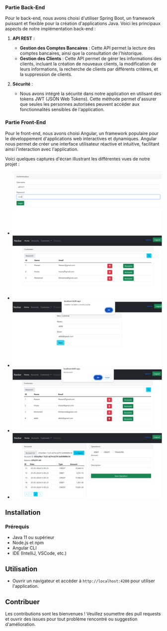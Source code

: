 
### Partie Back-End

Pour le back-end, nous avons choisi d'utiliser Spring Boot, un framework puissant et flexible pour la création d'applications Java. Voici les principaux aspects de notre implémentation back-end :

1. **API REST** :
    - **Gestion des Comptes Bancaires** : Cette API permet la lecture des comptes bancaires, ainsi que la consultation de l'historique.
    - **Gestion des Clients** : Cette API permet de gérer les informations des clients, incluant la création de nouveaux clients, la modification de leurs informations, la recherche de clients par différents critères, et la suppression de clients.

2. **Sécurité** :
    - Nous avons intégré la sécurité dans notre application en utilisant des tokens JWT (JSON Web Tokens). Cette méthode permet d'assurer que seules les personnes autorisées peuvent accéder aux fonctionnalités sensibles de l'application.

### Partie Front-End

Pour le front-end, nous avons choisi Angular, un framework populaire pour le développement d'applications web interactives et dynamiques. Angular nous permet de créer une interface utilisateur réactive et intuitive, facilitant ainsi l'interaction avec l'application.

Voici quelques captures d'écran illustrant les différentes vues de notre projet :
- ![img 1](/img/login.PNG) 
- ![img 2](/img/clients.PNG)  
- ![img 3](/img/ajout.PNG) 
- ![img 4](/img/Supprimer.PNG)  
- ![img 5](/img/Search.PNG)  


## Installation

### Prérequis
- Java 11 ou supérieur
- Node.js et npm
- Angular CLI
- IDE (IntelliJ, VSCode, etc.)


## Utilisation

- Ouvrir un navigateur et accéder à `http://localhost:4200` pour utiliser l'application.

## Contribuer

Les contributions sont les bienvenues ! Veuillez soumettre des pull requests et ouvrir des issues pour tout problème rencontré ou suggestion d'amélioration.


